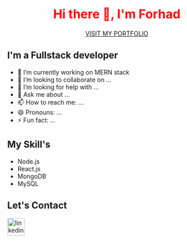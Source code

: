  <h1 align="center" style="color:red">Hi there 👋, I'm Forhad </h1>
<p align="center"><a href="https://www.google.com">VISIT MY PORTFOLIO</a></P>


<h2> I'm a Fullstack developer</h2>

- 🔭 I’m currently working on MERN stack 
- 👯 I’m looking to collaborate on ...
- 🤔 I’m looking for help with ...
- 💬 Ask me about ...
- 📫 How to reach me: ...
- 😄 Pronouns: ...
- ⚡ Fun fact: ...

<h2> My Skill's</h2>

- Node.js
- React.js
- MongoDB
- MySQL



<h2> Let's Contact</h2>

[<img src='https://img.icons8.com/fluency/48/000000/linkedin.png' alt='linkedin' height='40'>](https://www.linkedin.com/in/https://github.com/o2o2o/)

